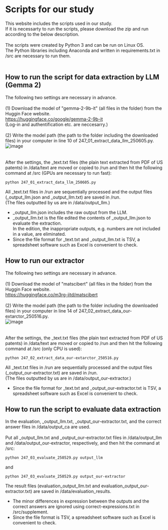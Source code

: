 # Scripts for our study
This website includes the scripts used in our study.<br>
If it is necessarty to run the scripts, please download the zip and run according to the below description.<br>
<br>
The scripts were created by Python 3 and can be run on Linux OS.<br>
The Python libraries including Anaconda and written in requirements.txt in /src are necessary to run them.<br>
<br>
## How to run the script for data extraction by LLM (Gemma 2)
The following two settings are necessary in advance.<br>
<br>
(1) Download the model of "gemma-2-9b-it" (all files in the folder) from the Huggin Face website.<br>
https://huggingface.co/google/gemma-2-9b-it<br>
(Log-in and authentification etc. are neccesarry.)<br>
<br>
(2) Write the model path (the path to the folder including the downloaded files) in your computer in line 10 of 247_01_extract_data_llm_250605.py.<br>
![image](https://github.com/user-attachments/assets/a606819a-277a-4232-9cd9-18c07300a0dd)<br>
<br>
<br>
After the settings, the _text.txt files (the plain text extracted from PDF of US patents) in /data/text are moved or copied to /run and then hit the following command at /src (GPUs are necessary to run fast):
```
python 247_01_extract_data_llm_250605.py
```
All _text.txt files in /run are sequentially processed and the output files (_output_llm.json and _output_llm.txt) are saved in /run.<br>
(The files outputted by us are in /data/output_llm.)<br>
* _output_llm.json includes the raw output from the LLM.<br>
* _output_llm.txt is the file edited the contents of _output_llm.json to evaluate the extraction.<br>
In the edition, the inappropriate outputs, e.g. numbers are not included in a value, are eliminated.
* Since the file format for _text.txt and _output_llm.txt is TSV, a spreadsheet software such as Excel is convenient to check.
## How to run our extractor
The following two settings are necessary in advance.<br>
<br>
(1) Download the model of "matscibert" (all files in the folder) from the Huggin Face website.<br>
https://huggingface.co/m3rg-iitd/matscibert<br>
<br>
(2) Write the model path (the path to the folder including the downloaded files) in your computer in line 14 of 247_02_extract_data_our-extarctor_250516.py.<br>
![image](https://github.com/user-attachments/assets/fad8d16b-e9e7-4506-b2a6-fc06a3f4d286)<br>
<br>
<br>
After the settings, the _text.txt files (the plain text extracted from PDF of US patents) in /data/text are moved or copied to /run and then hit the following command at /src (only CPU is used):
```
python 247_02_extract_data_our-extarctor_250516.py
```
All _text.txt files in /run are sequentially processed and the output files (_output_our-extractor.txt) are saved in /run.<br>
(The files outputted by us are in /data/output_our-extractor.)<br>
* Since the file format for _text.txt and _output_our-extractor.txt is TSV, a spreadsheet software such as Excel is convenient to check.
## How to run the script to evaluate data extraction
In the evaluation, _output_llm.txt, _output_our-extractor.txt, and the correct answer files in /data/output_ca are used.<br>
<br>
Put all _output_llm.txt and _output_our-extractor.txt files in /data/output_llm and /data/output_our-extractor, respectively, and then hit the command at /src:
```
python 247_03_evaluate_250529.py output_llm
```
and
```
python 247_03_evaluate_250529.py output_our-extractor
```
The result files (evaluation_output_llm.txt and evaluation_output_our-extractor.txt) are saved in /data/evaluation_results.<br>
* The minor differences in expression between the outputs and the correct answers are ignored using correct-expressions.txt in /src/supplement.<br>
* Since the file format is TSV, a spreadsheet software such as Excel is convenient to check.<br>
